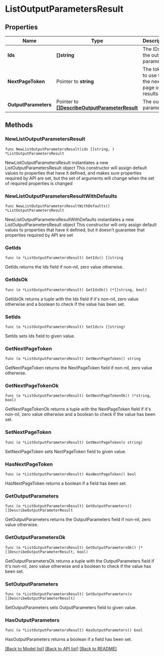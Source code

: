 # ListOutputParametersResult

## Properties

Name | Type | Description | Notes
------------ | ------------- | ------------- | -------------
**Ids** | **[]string** | The IDs of the output parameters | 
**NextPageToken** | Pointer to **string** | The token to use for the next page of results | [optional] 
**OutputParameters** | Pointer to [**[]DescribeOutputParameterResult**](DescribeOutputParameterResult.md) | The output parameters | [optional] 

## Methods

### NewListOutputParametersResult

`func NewListOutputParametersResult(ids []string, ) *ListOutputParametersResult`

NewListOutputParametersResult instantiates a new ListOutputParametersResult object
This constructor will assign default values to properties that have it defined,
and makes sure properties required by API are set, but the set of arguments
will change when the set of required properties is changed

### NewListOutputParametersResultWithDefaults

`func NewListOutputParametersResultWithDefaults() *ListOutputParametersResult`

NewListOutputParametersResultWithDefaults instantiates a new ListOutputParametersResult object
This constructor will only assign default values to properties that have it defined,
but it doesn't guarantee that properties required by API are set

### GetIds

`func (o *ListOutputParametersResult) GetIds() []string`

GetIds returns the Ids field if non-nil, zero value otherwise.

### GetIdsOk

`func (o *ListOutputParametersResult) GetIdsOk() (*[]string, bool)`

GetIdsOk returns a tuple with the Ids field if it's non-nil, zero value otherwise
and a boolean to check if the value has been set.

### SetIds

`func (o *ListOutputParametersResult) SetIds(v []string)`

SetIds sets Ids field to given value.


### GetNextPageToken

`func (o *ListOutputParametersResult) GetNextPageToken() string`

GetNextPageToken returns the NextPageToken field if non-nil, zero value otherwise.

### GetNextPageTokenOk

`func (o *ListOutputParametersResult) GetNextPageTokenOk() (*string, bool)`

GetNextPageTokenOk returns a tuple with the NextPageToken field if it's non-nil, zero value otherwise
and a boolean to check if the value has been set.

### SetNextPageToken

`func (o *ListOutputParametersResult) SetNextPageToken(v string)`

SetNextPageToken sets NextPageToken field to given value.

### HasNextPageToken

`func (o *ListOutputParametersResult) HasNextPageToken() bool`

HasNextPageToken returns a boolean if a field has been set.

### GetOutputParameters

`func (o *ListOutputParametersResult) GetOutputParameters() []DescribeOutputParameterResult`

GetOutputParameters returns the OutputParameters field if non-nil, zero value otherwise.

### GetOutputParametersOk

`func (o *ListOutputParametersResult) GetOutputParametersOk() (*[]DescribeOutputParameterResult, bool)`

GetOutputParametersOk returns a tuple with the OutputParameters field if it's non-nil, zero value otherwise
and a boolean to check if the value has been set.

### SetOutputParameters

`func (o *ListOutputParametersResult) SetOutputParameters(v []DescribeOutputParameterResult)`

SetOutputParameters sets OutputParameters field to given value.

### HasOutputParameters

`func (o *ListOutputParametersResult) HasOutputParameters() bool`

HasOutputParameters returns a boolean if a field has been set.


[[Back to Model list]](../README.md#documentation-for-models) [[Back to API list]](../README.md#documentation-for-api-endpoints) [[Back to README]](../README.md)


